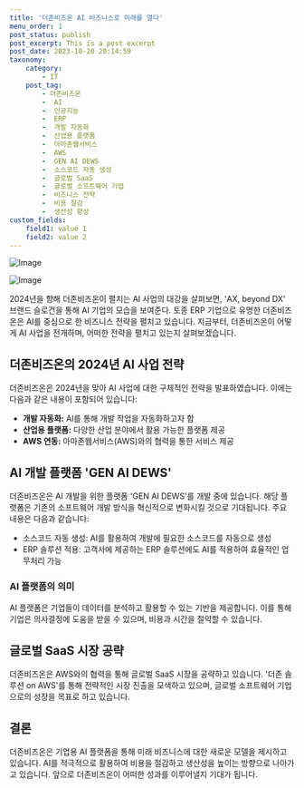 ```yaml
---
title: '더존비즈온 AI 비즈니스로 미래를 열다'
menu_order: 1
post_status: publish
post_excerpt: This is a post excerpt
post_date: 2023-10-20 20:14:59
taxonomy:
    category:
        - IT
    post_tag:
        - 더존비즈온
        -  AI
        -  인공지능
        -  ERP
        -  개발 자동화
        -  산업용 플랫폼
        -  아마존웹서비스
        -  AWS
        -  GEN AI DEWS
        -  소스코드 자동 생성
        -  글로벌 SaaS
        -  글로벌 소프트웨어 기업
        -  비즈니스 전략
        -  비용 절감
        -  생산성 향상
custom_fields:
    field1: value 1
    field2: value 2
---
```


![Image](https://imgnews.pstatic.net/image/293/2024/02/06/0000051431_001_20240206175601500.jpg?type=w647)

![Image](https://imgnews.pstatic.net/image/293/2024/02/06/0000051431_002_20240206175601535.png?type=w647)


2024년을 향해 더존비즈온이 펼치는 AI 사업의 대강을 살펴보면, 'AX, beyond DX' 브랜드 슬로건을 통해 AI 기업의 모습을 보여준다. 토종 ERP 기업으로 유명한 더존비즈온은 AI를 중심으로 한 비즈니스 전략을 펼치고 있습니다. 지금부터, 더존비즈온이 어떻게 AI 사업을 전개하며, 어떠한 전략을 펼치고 있는지 살펴보겠습니다.

## 더존비즈온의 2024년 AI 사업 전략
더존비즈온은 2024년을 맞아 AI 사업에 대한 구체적인 전략을 발표하였습니다. 이에는 다음과 같은 내용이 포함되어 있습니다:
- **개발 자동화:** AI를 통해 개발 작업을 자동화하고자 함
- **산업용 플랫폼:** 다양한 산업 분야에서 활용 가능한 플랫폼 제공
- **AWS 연동:** 아마존웹서비스(AWS)와의 협력을 통한 서비스 제공

## AI 개발 플랫폼 'GEN AI DEWS'
더존비즈온은 AI 개발을 위한 플랫폼 'GEN AI DEWS'를 개발 중에 있습니다. 해당 플랫폼은 기존의 소프트웨어 개발 방식을 혁신적으로 변화시킬 것으로 기대됩니다. 주요 내용은 다음과 같습니다:
- 소스코드 자동 생성: AI를 활용하여 개발에 필요한 소스코드를 자동으로 생성
- ERP 솔루션 적용: 고객사에 제공하는 ERP 솔루션에도 AI를 적용하여 효율적인 업무처리 가능

### AI 플랫폼의 의미
AI 플랫폼은 기업들이 데이터를 분석하고 활용할 수 있는 기반을 제공합니다. 이를 통해 기업은 의사결정에 도움을 받을 수 있으며, 비용과 시간을 절약할 수 있습니다.

## 글로벌 SaaS 시장 공략
더존비즈온은 AWS와의 협력을 통해 글로벌 SaaS 시장을 공략하고 있습니다. '더존 솔루션 on AWS'를 통해 전략적인 시장 진출을 모색하고 있으며, 글로벌 소프트웨어 기업으로의 성장을 목표로 하고 있습니다.

## 결론
더존비즈온은 기업용 AI 플랫폼을 통해 미래 비즈니스에 대한 새로운 모델을 제시하고 있습니다. AI를 적극적으로 활용하여 비용을 절감하고 생산성을 높이는 방향으로 나아가고 있습니다. 앞으로 더존비즈온이 어떠한 성과를 이루어낼지 기대가 됩니다.
